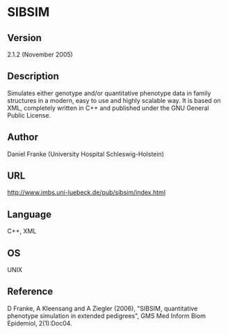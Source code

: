 # SIBSIM

## Version
2.1.2 (November 2005)

## Description
Simulates either genotype and/or quantitative phenotype data in family structures in a modern, easy to use and highly scalable way. It is based on XML, completely written in C++ and published under the GNU General Public License.

## Author
Daniel Franke (University Hospital Schleswig-Holstein)

## URL
http://www.imbs.uni-luebeck.de/pub/sibsim/index.html

## Language
C++, XML

## OS
UNIX

## Reference
D Franke, A Kleensang and A Ziegler (2006), "SIBSIM, quantitative phenotype simulation in extended pedigrees", GMS Med Inform Biom Epidemiol, 2(1):Doc04.